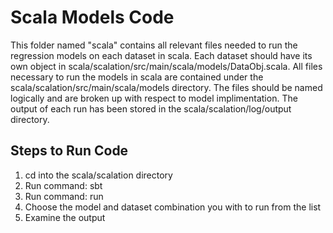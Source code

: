 # Scala Models Code

This folder named "scala" contains all relevant files needed to run the regression models on each dataset in scala. Each dataset should have its own object in scala/scalation/src/main/scala/models/DataObj.scala. All files necessary to run the models in scala are contained under the scala/scalation/src/main/scala/models directory. The files should be named logically and are broken up with respect to model implimentation. The output of each run has been stored in the scala/scalation/log/output directory.

## Steps to Run Code

1. cd into the scala/scalation directory
1. Run command: sbt
1. Run command: run
1. Choose the model and dataset combination you with to run from the list
1. Examine the output



